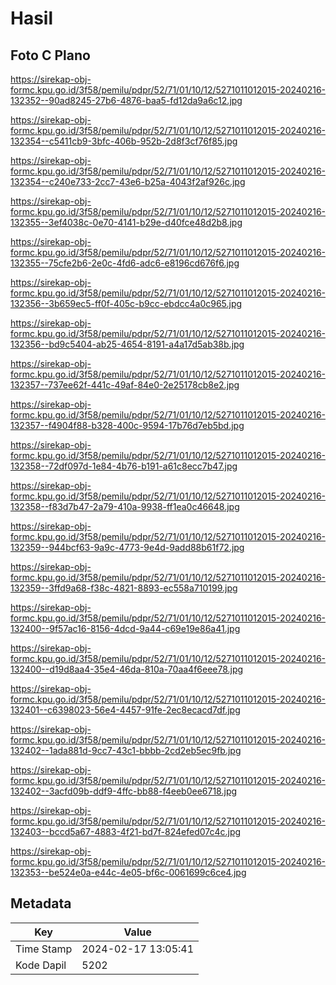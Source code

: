 # Hasil

## Foto C Plano

https://sirekap-obj-formc.kpu.go.id/3f58/pemilu/pdpr/52/71/01/10/12/5271011012015-20240216-132352--90ad8245-27b6-4876-baa5-fd12da9a6c12.jpg

https://sirekap-obj-formc.kpu.go.id/3f58/pemilu/pdpr/52/71/01/10/12/5271011012015-20240216-132354--c5411cb9-3bfc-406b-952b-2d8f3cf76f85.jpg

https://sirekap-obj-formc.kpu.go.id/3f58/pemilu/pdpr/52/71/01/10/12/5271011012015-20240216-132354--c240e733-2cc7-43e6-b25a-4043f2af926c.jpg

https://sirekap-obj-formc.kpu.go.id/3f58/pemilu/pdpr/52/71/01/10/12/5271011012015-20240216-132355--3ef4038c-0e70-4141-b29e-d40fce48d2b8.jpg

https://sirekap-obj-formc.kpu.go.id/3f58/pemilu/pdpr/52/71/01/10/12/5271011012015-20240216-132355--75cfe2b6-2e0c-4fd6-adc6-e8196cd676f6.jpg

https://sirekap-obj-formc.kpu.go.id/3f58/pemilu/pdpr/52/71/01/10/12/5271011012015-20240216-132356--3b659ec5-ff0f-405c-b9cc-ebdcc4a0c965.jpg

https://sirekap-obj-formc.kpu.go.id/3f58/pemilu/pdpr/52/71/01/10/12/5271011012015-20240216-132356--bd9c5404-ab25-4654-8191-a4a17d5ab38b.jpg

https://sirekap-obj-formc.kpu.go.id/3f58/pemilu/pdpr/52/71/01/10/12/5271011012015-20240216-132357--737ee62f-441c-49af-84e0-2e25178cb8e2.jpg

https://sirekap-obj-formc.kpu.go.id/3f58/pemilu/pdpr/52/71/01/10/12/5271011012015-20240216-132357--f4904f88-b328-400c-9594-17b76d7eb5bd.jpg

https://sirekap-obj-formc.kpu.go.id/3f58/pemilu/pdpr/52/71/01/10/12/5271011012015-20240216-132358--72df097d-1e84-4b76-b191-a61c8ecc7b47.jpg

https://sirekap-obj-formc.kpu.go.id/3f58/pemilu/pdpr/52/71/01/10/12/5271011012015-20240216-132358--f83d7b47-2a79-410a-9938-ff1ea0c46648.jpg

https://sirekap-obj-formc.kpu.go.id/3f58/pemilu/pdpr/52/71/01/10/12/5271011012015-20240216-132359--944bcf63-9a9c-4773-9e4d-9add88b61f72.jpg

https://sirekap-obj-formc.kpu.go.id/3f58/pemilu/pdpr/52/71/01/10/12/5271011012015-20240216-132359--3ffd9a68-f38c-4821-8893-ec558a710199.jpg

https://sirekap-obj-formc.kpu.go.id/3f58/pemilu/pdpr/52/71/01/10/12/5271011012015-20240216-132400--9f57ac16-8156-4dcd-9a44-c69e19e86a41.jpg

https://sirekap-obj-formc.kpu.go.id/3f58/pemilu/pdpr/52/71/01/10/12/5271011012015-20240216-132400--d19d8aa4-35e4-46da-810a-70aa4f6eee78.jpg

https://sirekap-obj-formc.kpu.go.id/3f58/pemilu/pdpr/52/71/01/10/12/5271011012015-20240216-132401--c6398023-56e4-4457-91fe-2ec8ecacd7df.jpg

https://sirekap-obj-formc.kpu.go.id/3f58/pemilu/pdpr/52/71/01/10/12/5271011012015-20240216-132402--1ada881d-9cc7-43c1-bbbb-2cd2eb5ec9fb.jpg

https://sirekap-obj-formc.kpu.go.id/3f58/pemilu/pdpr/52/71/01/10/12/5271011012015-20240216-132402--3acfd09b-ddf9-4ffc-bb88-f4eeb0ee6718.jpg

https://sirekap-obj-formc.kpu.go.id/3f58/pemilu/pdpr/52/71/01/10/12/5271011012015-20240216-132403--bccd5a67-4883-4f21-bd7f-824efed07c4c.jpg

https://sirekap-obj-formc.kpu.go.id/3f58/pemilu/pdpr/52/71/01/10/12/5271011012015-20240216-132353--be524e0a-e44c-4e05-bf6c-0061699c6ce4.jpg


## Metadata

| Key        | Value               |
| ---------- | ------------------- |
| Time Stamp | 2024-02-17 13:05:41 |
| Kode Dapil | 5202                |



